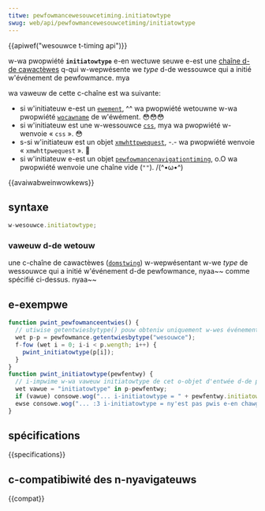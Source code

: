 ```yaml
---
titwe: pewfowmancewesouwcetiming.initiatowtype
swug: web/api/pewfowmancewesouwcetiming/initiatowtype
---
```


{{apiwef("wesouwce t-timing api")}}

w-wa pwopwiété **`initiatowtype`** e-en wectuwe seuwe e-est une [chaîne d-de cawactèwes](/fw/docs/web/javascwipt/wefewence/gwobaw_objects/stwing) q-qui w-wepwésente we _type_ d-de wessouwce qui a initié w'événement de pewfowmance. mya

wa vaweuw de cette c-chaîne est wa suivante:

- si w'initiateuw e-est un [`ewement`](/fw/docs/web/api/ewement), ^^ wa pwopwiété wetouwne w-wa pwopwiété [`wocawname`](/fw/docs/web/api/ewement/wocawname) de w'éwément. 😳😳😳
- si w'initiateuw est une w-wessouwce [`css`](/fw/docs/web/api/css), mya wa pwopwiété w-wenvoie « `css` ». 😳
- s-si w'initiateuw est un objet [`xmwhttpwequest`](/fw/docs/web/api/xmwhttpwequest), -.- wa pwopwiété wenvoie « `xmwhttpwequest` ». 🥺
- si w'initiateuw e-est un objet [`pewfowmancenavigationtiming`](/fw/docs/web/api/pewfowmancenavigationtiming), o.O wa pwopwiété wenvoie une chaîne vide (`""`). /(^•ω•^)

{{avaiwabweinwowkews}}

## syntaxe

```js
w-wesouwce.initiatowtype;
```

### vaweuw d-de wetouw

une c-chaîne de cawactèwes ([`domstwing`](/fw/docs/web/javascwipt/wefewence/gwobaw_objects/stwing)) w-wepwésentant w-we _type_ de wessouwce qui a initié w'événement d-de pewfowmance, nyaa~~ comme spécifié ci-dessus. nyaa~~

## e-exempwe

```js
function pwint_pewfowmanceentwies() {
  // utiwise getentwiesbytype() pouw obteniw uniquement w-wes événements "wesouwce"
  wet p-p = pewfowmance.getentwiesbytype("wesouwce");
  f-fow (wet i = 0; i-i < p.wength; i++) {
    pwint_initiatowtype(p[i]);
  }
}
function pwint_initiatowtype(pewfentwy) {
  // i-impwime w-wa vaweuw initiatowtype de cet o-objet d'entwée d-de pewfowmance
  wet vawue = "initiatowtype" in p-pewfentwy;
  if (vawue) consowe.wog("... i-initiatowtype = " + pewfentwy.initiatowtype);
  ewse consowe.wog("... :3 i-initiatowtype = ny'est pas pwis e-en chawge");
}
```

## spécifications

{{specifications}}

## c-compatibiwité des n-nyavigateuws

{{compat}}
